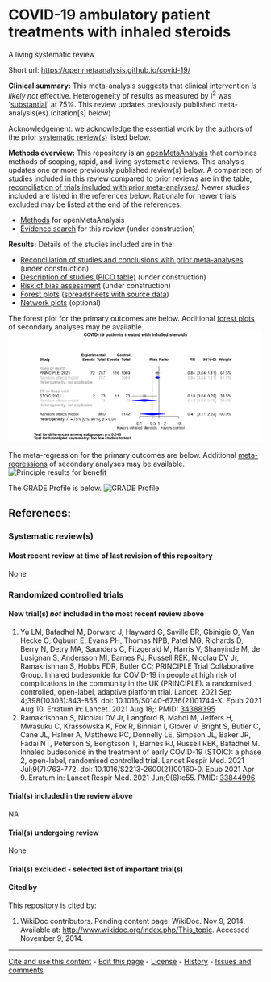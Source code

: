 COVID-19 ambulatory patient treatments with inhaled steroids
============================================
A living systematic review

Short url: https://openmetaanalysis.github.io/covid-19/

**Clinical summary:** This meta-analysis suggests that clinical intervention *is likely not* effective. Heterogeneity of results as measured by I<sup>2</sup> was '[substantial](http://handbook-5-1.cochrane.org/chapter_9/9_5_2_identifying_and_measuring_heterogeneity.htm)' at 75%. This review updates previously published meta-analysis(es).(citation[s] below)

<!--
Meta-regression of common modulators (year of publication, study size, event rate in the control groups) finds that the outcome of the intervention is effected by xx.

* [Reconciliation of studies and conclusions with prior meta-analyses](files/reconciliation-tables/Reconciliation%20of%20studies%20and%20conclusions.pdf)
* [Keep current with this topic](files/searching/Keep-up.md)
-->
Acknowledgement: we acknowledge the essential work by the authors of the prior [systematic review(s)](#systematic-reviews) listed below.

**Methods overview:** This repository is an [openMetaAnalysis](https://openmetaanalysis.github.io/) that combines methods of scoping, rapid, and living systematic reviews.  This analysis updates one or more previously published review(s) below. A comparison of studies included in this review compared to prior reviews are in the table, [reconciliation of trials included with prior meta-analyses/](files/reconciliation-tables/Reconciliation%20of%20studies.pdf). Newer studies included are listed in the references below. Rationale for newer trials excluded may be listed at the end of the references. 
* [Methods](http://openmetaanalysis.github.io/methods.html) for openMetaAnalysis
* [Evidence search](files/searching/evidence-search.md) for this review (under construction)

**Results:** Details of the studies included are in the:
* [Reconciliation of studies and conclusions with prior meta-analyses](files/reconciliation-tables/Reconciliation%20of%20studies%20and%20conclusions.pdf) (under construction)
* [Description of studies (PICO table)](files/study-details/table-pico.pdf) (under construction)
* [Risk of bias assessment](files/study-details/table-bias.pdf) (under construction)
* [Forest plots](../master/files/forest-plots) ([spreadsheets with source data](files/data))
* [Network plots](../master/files/network) (optional)

The forest plot for the primary outcomes are below. Additional [forest plots](files/forest-plots) of secondary analyses may be available. 
![Principle results](files/forest-plots/Outcome-Primary.png)

The meta-regression for the primary outcomes are below. Additional [meta-regressions](files/metaregression) of secondary analyses may be available. 
![Principle results for benefit](files/metaregression/Outcome-Primary.png "Principle results for benefit]")

The GRADE Profile is below. ![GRADE Profile](files/GRADE-profiles/Summary-of-findings-table.png "GRADE Profile")

References:
----------------------------------

### Systematic review(s)
#### Most recent review at time of last revision of this repository
None

### Randomized controlled trials
#### New trial(s) *not* included in the most recent review above
1. Yu LM, Bafadhel M, Dorward J, Hayward G, Saville BR, Gbinigie O, Van Hecke O, Ogburn E, Evans PH, Thomas NPB, Patel MG, Richards D, Berry N, Detry MA, Saunders C, Fitzgerald M, Harris V, Shanyinde M, de Lusignan S, Andersson MI, Barnes PJ, Russell REK, Nicolau DV Jr, Ramakrishnan S, Hobbs FDR, Butler CC; PRINCIPLE Trial Collaborative Group. Inhaled budesonide for COVID-19 in people at high risk of complications in the community in the UK (PRINCIPLE): a randomised, controlled, open-label, adaptive platform trial. Lancet. 2021 Sep 4;398(10303):843-855. doi: 10.1016/S0140-6736(21)01744-X. Epub 2021 Aug 10. Erratum in: Lancet. 2021 Aug 18;: PMID: [34388395](http://pubmed.gov/34388395)
2. Ramakrishnan S, Nicolau DV Jr, Langford B, Mahdi M, Jeffers H, Mwasuku C, Krassowska K, Fox R, Binnian I, Glover V, Bright S, Butler C, Cane JL, Halner A, Matthews PC, Donnelly LE, Simpson JL, Baker JR, Fadai NT, Peterson S, Bengtsson T, Barnes PJ, Russell REK, Bafadhel M. Inhaled budesonide in the treatment of early COVID-19 (STOIC): a phase 2, open-label, randomised controlled trial. Lancet Respir Med. 2021 Jul;9(7):763-772. doi: 10.1016/S2213-2600(21)00160-0. Epub 2021 Apr 9. Erratum in: Lancet Respir Med. 2021 Jun;9(6):e55. PMID: [33844996](http://pubmed.gov/33844996)

#### Trial(s) included in the review above
NA

#### Trial(s) undergoing review
None

#### Trial(s) excluded - selected list of important trial(s)

#### Cited by
This repository is cited by:

1. WikiDoc contributors. Pending content page. WikiDoc. Nov 9, 2014. Available at: http://www.wikidoc.org/index.php/This_topic. Accessed November 9, 2014. 

-------------------------------
[Cite and use this content](https://github.com/openMetaAnalysis/openMetaAnalysis.github.io/blob/master/reusing.MD)  - [Edit this page](../../edit/master/README.md) - [License](files/LICENSE.md) - [History](../../commits/master/README.md)  - 
[Issues and comments](../../issues?q=is%3Aboth+is%3Aissue)

